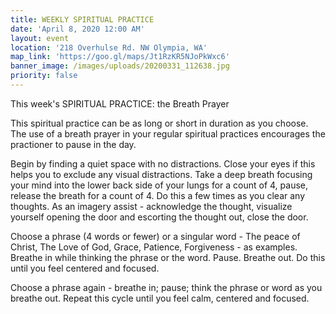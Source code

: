 ```yaml
---
title: WEEKLY SPIRITUAL PRACTICE
date: 'April 8, 2020 12:00 AM'
layout: event
location: '218 Overhulse Rd. NW Olympia, WA'
map_link: 'https://goo.gl/maps/Jt1RzKR5NJoPkWxc6'
banner_image: /images/uploads/20200331_112638.jpg
priority: false
---
```

This week's SPIRITUAL PRACTICE: the Breath Prayer

This spiritual practice can be as long or short in duration as you choose. The use of a breath prayer in your regular spiritual practices encourages the practioner to pause in the day. 

Begin by finding a quiet space with no distractions. Close your eyes if this helps you to exclude any visual distractions. Take a deep breath focusing your mind into the lower back side of your lungs for a count of 4, pause, release the breath for a count of 4. Do this a few times as you clear any thoughts. As an imagery assist - acknowledge the thought, visualize yourself opening the door and escorting the thought out, close the door.

Choose a phrase (4 words or fewer) or a singular word - The peace of Christ, The Love of God, Grace, Patience, Forgiveness - as examples.  Breathe in while thinking the phrase or the word. Pause. Breathe out. Do this until you feel centered and focused. 

Choose a phrase again - breathe in; pause; think the phrase or word as you breathe out. Repeat this cycle until you feel calm, centered and focused.
